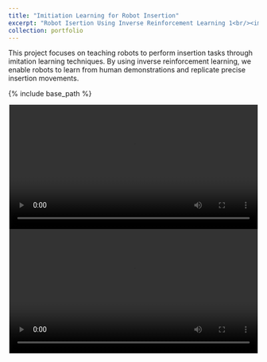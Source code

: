 ```yaml
---
title: "Imitiation Learning for Robot Insertion"
excerpt: "Robot Isertion Using Inverse Reinforcement Learning 1<br/><img src='{{ base_path }}/images/Video_1_0.jpg'>"
collection: portfolio
---
```


This project focuses on teaching robots to perform insertion tasks through imitation learning techniques. By using inverse reinforcement learning, we enable robots to learn from human demonstrations and replicate precise insertion movements.

{% include base_path %}

<div style="text-align: center;">
  <video controls width="500">
    <source src="{{ base_path }}/images/Video_1_1.mp4" type="video/mp4">
  </video>
</div>

<div style="text-align: center;">
  <video controls width="500">
    <source src="{{ base_path }}/images/Video_1_2.mov" type="video/quicktime">
  </video>
</div>


